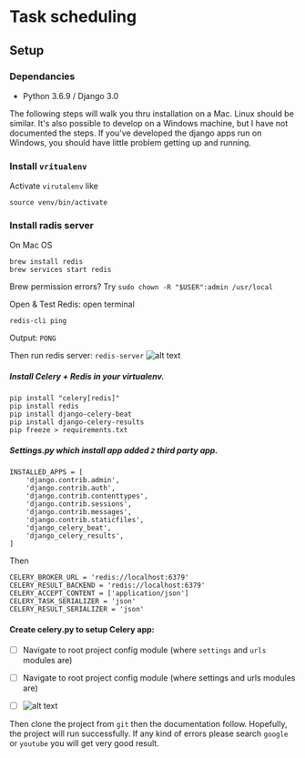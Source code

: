 # Task scheduling## Setup### Dependancies- Python 3.6.9 / Django 3.0The following steps will walk you thru installation on a Mac. Linux should be similar.It's also possible to develop on a Windows machine, but I have not documented the steps.If you've developed the django apps run on Windows, you should have little problem gettingup and running.### Install ```vritualenv```Activate `virutalenv` like```source venv/bin/activate```### Install radis server On Mac OS```brew install redisbrew services start redis```Brew permission errors? Try ```sudo chown -R "$USER":admin /usr/local```Open & Test Redis: open terminal```redis-cli ping```Output:```PONG```Then run redis server: ```redis-server```![alt text](<https://res.cloudinary.com/mbrsagor/image/upload/v1589358011/Screenshot_2020-05-13_at_2.16.29_PM_v9uglj.png>)##### Install Celery + Redis in your virtualenv.```pip install "celery[redis]"pip install redispip install django-celery-beatpip install django-celery-resultspip freeze > requirements.txt```##### Settings.py which install app added `2` third party app.````INSTALLED_APPS = [    'django.contrib.admin',    'django.contrib.auth',    'django.contrib.contenttypes',    'django.contrib.sessions',    'django.contrib.messages',    'django.contrib.staticfiles',    'django_celery_beat',    'django_celery_results',]````Then``````CELERY_BROKER_URL = 'redis://localhost:6379'CELERY_RESULT_BACKEND = 'redis://localhost:6379'CELERY_ACCEPT_CONTENT = ['application/json']CELERY_TASK_SERIALIZER = 'json'CELERY_RESULT_SERIALIZER = 'json'``````#### Create celery.py to setup Celery app:   - [ ] Navigate to root project config module (where `settings` and `urls` modules are)   - [ ] Navigate to root project config module (where settings and urls modules are)   - [ ] ![alt text](<https://res.cloudinary.com/mbrsagor/image/upload/v1589358693/celery_frfxio.png>)Then clone the project from `git` then the documentation follow. Hopefully, the project will run successfully. If any kind of errors please search `google` or `youtube` you will get very good result.